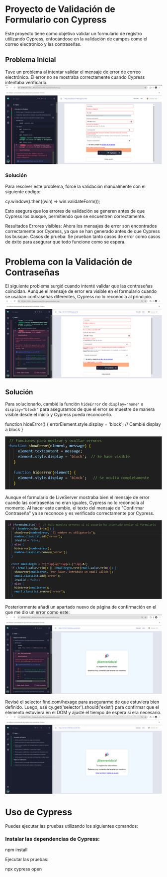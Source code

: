 # Proyecto de Validación de Formulario con Cypress

Este proyecto tiene como objetivo validar un formulario de registro utilizando Cypress, enfocándose en la validación de campos como el correo electrónico y las contraseñas.

## Problema Inicial

Tuve un problema al intentar validar el mensaje de error de correo electrónico. El error no se mostraba correctamente cuando Cypress intentaba verificarlo.
![Error](https://github.com/AntonioManresa9/validacion_cypress/blob/main/Capturas%20testing%20cypress/Captura1.png)

### Solución

Para resolver este problema, forcé la validación manualmente con el siguiente código:

cy.window().then((win) => win.validateForm());

Esto asegura que los errores de validación se generen antes de que Cypress los busque, permitiendo que se encuentren correctamente.

Resultados
Errores visibles: Ahora los mensajes de error son encontrados correctamente por Cypress, ya que se han generado antes de que Cypress los busque.
Casos de prueba: Se prueban tanto casos de error como casos de éxito para asegurar que todo funcione como se espera.

# Problema con la Validación de Contraseñas

El siguiente problema surgió cuando intenté validar que las contraseñas coincidan. Aunque el mensaje de error era visible en el formulario cuando se usaban contraseñas diferentes, Cypress no lo reconocía al principio.
![Error](https://github.com/AntonioManresa9/validacion_cypress/blob/main/Capturas%20testing%20cypress/Captura2.png)

## Solución

Para solucionarlo, cambié la función `hideError` de `display="none"` a `display="block"` para asegurarnos de que el error se muestre de manera visible desde el inicio y Cypress pueda reconocerlo.

function hideError() {
  errorElement.style.display = 'block'; // Cambié display a block
}

![Explicación](https://github.com/AntonioManresa9/validacion_cypress/blob/main/Capturas%20testing%20cypress/Captura4.png)

Aunque el formulario de LiveServer mostraba bien el mensaje de error cuando las contraseñas no eran iguales, Cypress no lo reconocía al momento. Al hacer este cambio, el texto del mensaje de "Confirmar Contraseña" ya se reconoce y es verificado correctamente por Cypress.

![Explicación](https://github.com/AntonioManresa9/validacion_cypress/blob/main/Capturas%20testing%20cypress/Captura5.png)

Posteriormente añadí un apartado nuevo de página de confirmación en el que me dio un error como este:
![Error](https://github.com/AntonioManresa9/validacion_cypress/blob/main/Capturas%20testing%20cypress/Captura6.png)

Revisé el selector find.com/hexage para asegurarme de que estuviera bien definido. Luego, usé cy.get('selector').should('exist') para confirmar que el elemento estuviera en el DOM y ajusté el tiempo de espera si era necesario.
![Solución](https://github.com/AntonioManresa9/validacion_cypress/blob/main/Capturas%20testing%20cypress/Captura7.png)

# Uso de Cypress

Puedes ejecutar las pruebas utilizando los siguientes comandos:

### Instalar las dependencias de Cypress:

npm install

Ejecutar las pruebas:

npx cypress open
